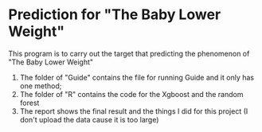 # Prediction for "The Baby Lower Weight"
This program is to carry out the target that predicting the phenomenon of "The Baby Lower Weight" 
1. The folder of "Guide" contains the file for running Guide and it only has one method;
2. The folder of "R" contains the code for the Xgboost and the random forest
3. The report shows the final result and the things I did for this project
(I don't upload the data cause it is too large)
